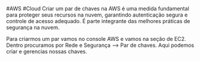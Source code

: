 #AWS #Cloud
Criar um par de chaves na AWS é uma medida fundamental para proteger seus recursos na nuvem, garantindo autenticação segura e controle de acesso adequado. É parte integrante das melhores práticas de segurança na nuvem.

Para criarmos um par vamos no console AWS e vamos na seção de EC2. Dentro procuramos por Rede e Segurança --> Par de chaves. 
Aqui podemos criar e gerencias nossas chaves.


